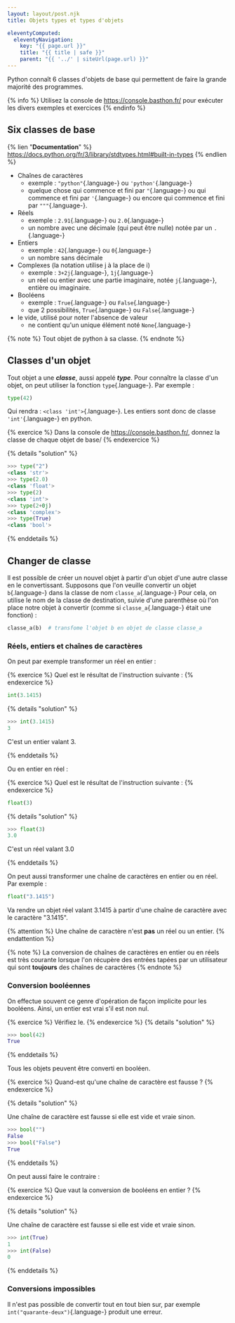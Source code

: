 ```yaml
---
layout: layout/post.njk 
title: Objets types et types d'objets

eleventyComputed:
  eleventyNavigation:
    key: "{{ page.url }}"
    title: "{{ title | safe }}"
    parent: "{{ '../' | siteUrl(page.url) }}"
---
```



Python connaît 6 classes d'objets de base qui permettent de faire la grande majorité des programmes.

{% info %}
Utilisez la console de <https://console.basthon.fr/> pour exécuter les divers exemples et exercices
{% endinfo %}

## Six classes de base

{% lien "**Documentation**" %}
<https://docs.python.org/fr/3/library/stdtypes.html#built-in-types>
{% endlien %}

* Chaînes de caractères
  * exemple : `"python"`{.language-} ou `'python'`{.language-}
  * quelque chose qui commence et fini par `"`{.language-} ou qui commence et fini par `'`{.language-} ou encore qui commence et fini par `"""`{.language-}.
* Réels
  * exemple : `2.91`{.language-} ou `2.0`{.language-}
  * un nombre avec une décimale (qui peut être nulle) notée par un `.`{.language-}
* Entiers
  * exemple : `42`{.language-} ou `0`{.language-}
  * un nombre sans décimale
* Complexes (la notation utilise j à la place de i)
  * exemple : `3+2j`{.language-}, `1j`{.language-}
  * un réel ou entier avec une partie imaginaire, notée `j`{.language-}, entière ou imaginaire.
* Booléens
  * exemple : `True`{.language-} ou `False`{.language-}
  * que 2 possibilités, `True`{.language-} ou `False`{.language-}
* le vide, utilisé pour noter l'absence de valeur
  * ne contient qu'un unique élément noté `None`{.language-}

{% note %}
Tout objet de python à sa classe.
{% endnote %}

## Classes d'un objet

Tout objet a une ***classe***, aussi appelé ***type***. Pour connaître la classe d'un objet, on peut utiliser la fonction `type`{.language-}. Par exemple :

```python
type(42) 
```

Qui rendra :  `<class 'int'>`{.language-}. Les entiers sont donc de classe `'int'`{.language-} en python.

{% exercice %}
Dans la console de <https://console.basthon.fr/>, donnez la classe de chaque objet de base/
{% endexercice %}

{% details "solution" %}

```python
>>> type("2")
<class 'str'>
>>> type(2.0)
<class 'float'>
>>> type(2)
<class 'int'>
>>> type(2+0j)
<class 'complex'>
>>> type(True)
<class 'bool'>
```

{% enddetails %}

## Changer de classe

Il est possible de créer un nouvel objet à partir d'un objet d'une autre classe en le convertissant. Supposons que l'on veuille convertir un objet `b`{.language-} dans la classe de nom `classe_a`{.language-} Pour cela, on utilise le nom de la classe de destination, suivie d'une parenthèse où l'on place notre objet à convertir (comme si `classe_a`{.language-} était une fonction) :

```python
classe_a(b)  # transfome l'objet b en objet de classe classe_a
```

### Réels, entiers et chaînes de caractères

On peut par exemple transformer un réel en entier :

{% exercice %}
Quel est le résultat de l'instruction suivante :
{% endexercice %}

```python
int(3.1415)
```

{% details "solution" %}

```python
>>> int(3.1415)
3
```

C'est un entier valant 3.

{% enddetails %}

Ou en entier en réel :

{% exercice %}
Quel est le résultat de l'instruction suivante :
{% endexercice %}

```python
float(3)
```

{% details "solution" %}

```python
>>> float(3)
3.0
```

C'est un réel valant 3.0

{% enddetails %}

On peut aussi transformer une chaîne de caractères en entier ou en réel. Par exemple :

```python
float("3.1415")
```

Va rendre un objet réel valant 3.1415 à partir d'une chaîne de caractère avec le caractère "3.1415".

{% attention %}
Une chaîne de caractère n'est **pas** un réel ou un entier.
{% endattention %}

{% note %}
La conversion de chaînes de caractères en entier ou en réels est très courante lorsque l'on récupère des entrées tapées par un utilisateur qui sont **toujours** des chaînes de caractères
{% endnote %}

### Conversion booléennes

On effectue souvent ce genre d'opération de façon implicite pour les booléens. Ainsi, un entier est vrai s'il est non nul.

{% exercice %}
Vérifiez le.
{% endexercice %}
{% details "solution" %}

```python
>>> bool(42)
True
```

{% enddetails %}

Tous les objets peuvent être converti en booléen.

{% exercice %}
Quand-est qu'une chaîne de caractère est fausse ?
{% endexercice %}

{% details "solution" %}

Une chaîne de caractère est fausse si elle est vide et vraie sinon.

```python
>>> bool("")
False
>>> bool("False")
True
```

{% enddetails %}

On peut aussi faire le contraire :

{% exercice %}
Que vaut la conversion de booléens en entier ?
{% endexercice %}

{% details "solution" %}

Une chaîne de caractère est fausse si elle est vide et vraie sinon.

```python
>>> int(True)
1
>>> int(False)
0
```

{% enddetails %}

### Conversions impossibles

Il n'est pas possible de convertir tout en tout bien sur, par exemple `int("quarante-deux")`{.language-} produit une erreur.
